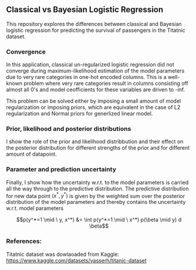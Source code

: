 ## Classical vs Bayesian Logistic Regression

This repository explores the differences between classical and Bayesian logistic regression for predicting the survival of passengers in the Titatnic dataset.

### Convergence
In this application, classical un-regularized logistic regression did not converge during maximum-likelihood estimation of the model parameters due to very rare categories in one-hot encoded columns. This is a well-known problem where very rare categories result in columns consisting off almost all 0's and model ceofficients for these variables are driven to -inf.

This problem can be solved either by imposing a small amount of model regularization or imposing priors, which are equivalent in the case of L2 regularization and Normal priors for generlized linear model.

### Prior, likelihood and posterior distributions
I show the role of the prior and likelihood distribbution and their effect on the posterior distribution for different strengths of the prior and for different amount of datapoint.

### Parameter and prediction uncertainty
Finally, I show how the uncertainty w.r.t. to the model parameters is carried all the way through to the predictive distribution. The predictive distribution for new data point $(x^*, y^*)$ is given by the weighted sum over the posterior distribution of the model parameters and thereby contains the uncertainty w.r.t. model parameters

$$p(y^*=1 \mid \ y, x^*) &= \int p(y^*=1 \mid \ x^*) p(\beta \mid y) d \beta$$

### References:
Titatnic dataset was dowlaoaded from Kaggle: https://www.kaggle.com/datasets/yasserh/titanic-dataset
